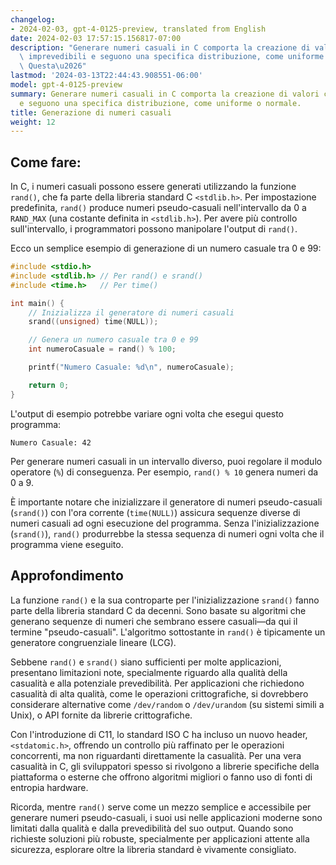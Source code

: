 ```yaml
---
changelog:
- 2024-02-03, gpt-4-0125-preview, translated from English
date: 2024-02-03 17:57:15.156817-07:00
description: "Generare numeri casuali in C comporta la creazione di valori che sono\
  \ imprevedibili e seguono una specifica distribuzione, come uniforme o normale.\
  \ Questa\u2026"
lastmod: '2024-03-13T22:44:43.908551-06:00'
model: gpt-4-0125-preview
summary: Generare numeri casuali in C comporta la creazione di valori che sono imprevedibili
  e seguono una specifica distribuzione, come uniforme o normale.
title: Generazione di numeri casuali
weight: 12
---
```


## Come fare:
In C, i numeri casuali possono essere generati utilizzando la funzione `rand()`, che fa parte della libreria standard C `<stdlib.h>`. Per impostazione predefinita, `rand()` produce numeri pseudo-casuali nell'intervallo da 0 a `RAND_MAX` (una costante definita in `<stdlib.h>`). Per avere più controllo sull'intervallo, i programmatori possono manipolare l'output di `rand()`.

Ecco un semplice esempio di generazione di un numero casuale tra 0 e 99:

```c
#include <stdio.h>
#include <stdlib.h> // Per rand() e srand()
#include <time.h>   // Per time()

int main() {
    // Inizializza il generatore di numeri casuali
    srand((unsigned) time(NULL));

    // Genera un numero casuale tra 0 e 99
    int numeroCasuale = rand() % 100;

    printf("Numero Casuale: %d\n", numeroCasuale);

    return 0;
}
```

L'output di esempio potrebbe variare ogni volta che esegui questo programma:

```
Numero Casuale: 42
```
Per generare numeri casuali in un intervallo diverso, puoi regolare il modulo operatore (`%`) di conseguenza. Per esempio, `rand() % 10` genera numeri da 0 a 9.

È importante notare che inizializzare il generatore di numeri pseudo-casuali (`srand()`) con l'ora corrente (`time(NULL)`) assicura sequenze diverse di numeri casuali ad ogni esecuzione del programma. Senza l'inizializzazione (`srand()`), `rand()` produrrebbe la stessa sequenza di numeri ogni volta che il programma viene eseguito.

## Approfondimento
La funzione `rand()` e la sua controparte per l'inizializzazione `srand()` fanno parte della libreria standard C da decenni. Sono basate su algoritmi che generano sequenze di numeri che sembrano essere casuali—da qui il termine "pseudo-casuali". L'algoritmo sottostante in `rand()` è tipicamente un generatore congruenziale lineare (LCG).

Sebbene `rand()` e `srand()` siano sufficienti per molte applicazioni, presentano limitazioni note, specialmente riguardo alla qualità della casualità e alla potenziale prevedibilità. Per applicazioni che richiedono casualità di alta qualità, come le operazioni crittografiche, si dovrebbero considerare alternative come `/dev/random` o `/dev/urandom` (su sistemi simili a Unix), o API fornite da librerie crittografiche.

Con l'introduzione di C11, lo standard ISO C ha incluso un nuovo header, `<stdatomic.h>`, offrendo un controllo più raffinato per le operazioni concorrenti, ma non riguardanti direttamente la casualità. Per una vera casualità in C, gli sviluppatori spesso si rivolgono a librerie specifiche della piattaforma o esterne che offrono algoritmi migliori o fanno uso di fonti di entropia hardware.

Ricorda, mentre `rand()` serve come un mezzo semplice e accessibile per generare numeri pseudo-casuali, i suoi usi nelle applicazioni moderne sono limitati dalla qualità e dalla prevedibilità del suo output. Quando sono richieste soluzioni più robuste, specialmente per applicazioni attente alla sicurezza, esplorare oltre la libreria standard è vivamente consigliato.
